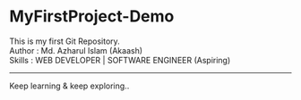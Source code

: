 # MyFirstProject-Demo
This is my first  Git Repository.
<br>
Author : Md. Azharul Islam (Akaash)
<br>
Skills : WEB DEVELOPER | SOFTWARE ENGINEER (Aspiring)
<hr>
Keep learning & keep exploring..